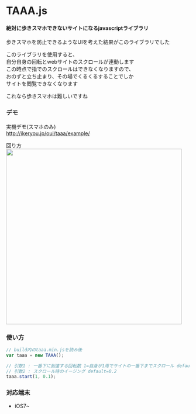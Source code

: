 TAAA.js
========

#### 絶対に歩きスマホできないサイトになるjavascriptライブラリ ####
歩きスマホを防止できるようなUIを考えた結果がこのライブラリでした

このライブラリを使用すると、<br>
自分自身の回転とwebサイトのスクロールが連動します<br>
この時点で指でのスクロールはできなくなりますので、<br>
おのずと立ち止まり、その場でくるくるすることでしか<br>
サイトを閲覧できなくなります

これなら歩きスマホは難しいですね<br>


### デモ ###
実機デモ(スマホのみ)<br>
http://ikeryou.jp/oui/taaa/example/<br>

回り方<br>
<img src="http://ikeryou.jp/oui/taaa/t.gif" width="480" height="480">

### 使い方 ###
```javascript
// build内のtaaa.min.jsを読み後
var taaa = new TAAA();

// 引数1 : 一番下に到達する回転数 1=自身が1周でサイトの一番下までスクロール default=1
// 引数2 : スクロール時のイージング default=0.2
taaa.start(1, 0.1);
```
### 対応端末 ###
* iOS7~
